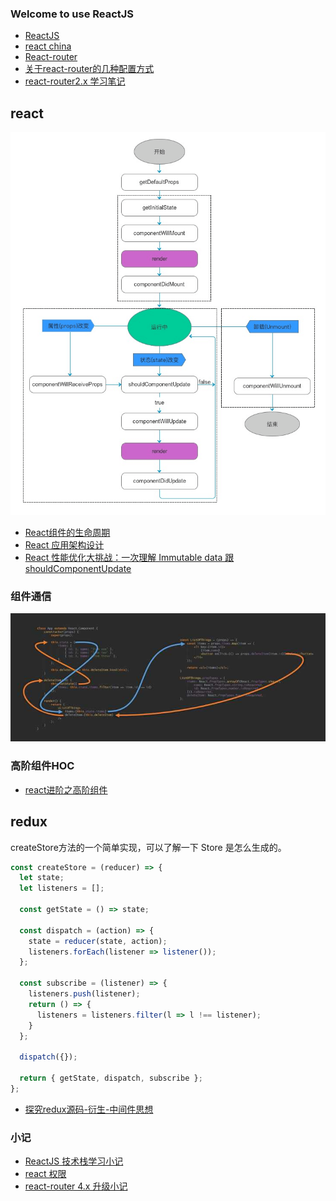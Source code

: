 ### Welcome to use ReactJS

- [ReactJS](https://facebook.github.io/react/)
- [react china](https://doc.react-china.org/)
- [React-router](https://github.com/ReactTraining/react-router)
- [关于react-router的几种配置方式](https://segmentfault.com/a/1190000010318444)
- [react-router2.x 学习笔记](http://www.cnblogs.com/chenliyang/p/6547825.html)

## react

![](https://raw.githubusercontent.com/NARUTOne/resources-github/master/imgs/react/react-life.png)

- [React组件的生命周期](https://github.com/chemdemo/chemdemo.github.io/issues/14)
- [React 应用架构设计](https://mp.weixin.qq.com/s/cI26iodw302vyRzl3XGyGQ)
- [React 性能优化大挑战：一次理解 Immutable data 跟 shouldComponentUpdate](http://web.jobbole.com/93614/)

### 组件通信

![](https://raw.githubusercontent.com/NARUTOne/resources-github/master/imgs/react/react_connect.jpg)

### 高阶组件HOC

- [react进阶之高阶组件 ](https://github.com/sunyongjian/blog/issues/25)

## redux

createStore方法的一个简单实现，可以了解一下 Store 是怎么生成的。
```js
const createStore = (reducer) => {
  let state;
  let listeners = [];

  const getState = () => state;

  const dispatch = (action) => {
    state = reducer(state, action);
    listeners.forEach(listener => listener());
  };

  const subscribe = (listener) => {
    listeners.push(listener);
    return () => {
      listeners = listeners.filter(l => l !== listener);
    }
  };

  dispatch({});

  return { getState, dispatch, subscribe };
};
```

- [探究redux源码-衍生-中间件思想](https://github.com/sunyongjian/blog/issues/21)

### 小记

- [ReactJS 技术栈学习小记](https://github.com/iuap-design/blog/issues/178)
- [react 权限](http://blog.hypers.io/2017/07/22/react-permission/)
- [react-router 4.x 升级小记](http://mp.weixin.qq.com/s/5j1Bd5hazOo6jqOuAiWsGA)
